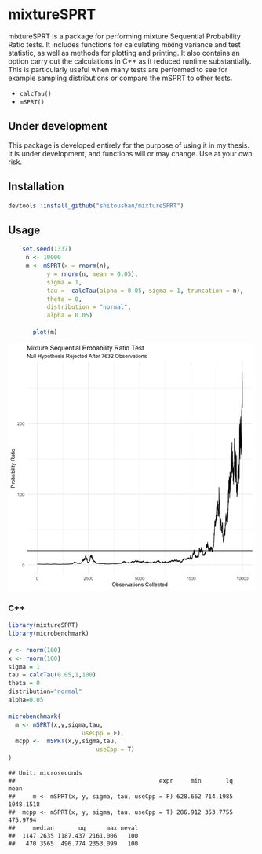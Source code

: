 # mixtureSPRT


mixtureSPRT is a package for performing mixture Sequential Probability Ratio tests. It includes functions for calculating mixing variance and test statistic, as well as methods for plotting and printing. It also contains an option carry out the calculations in C++ as it reduced runtime substantially. This is particularly useful when many tests are performed to see for example sampling distributions or compare the mSPRT to other tests.

- `calcTau()`
- `mSPRT()`

## Under development
This package is developed entirely for the purpose of using it in my thesis. It is under development, and functions will or may change. Use at your own risk.


## Installation


```r
devtools::install_github("shitoushan/mixtureSPRT")
```

## Usage


```r
    set.seed(1337)
     n <- 10000
     m <- mSPRT(x = rnorm(n),
           y = rnorm(n, mean = 0.05),
           sigma = 1,
           tau =  calcTau(alpha = 0.05, sigma = 1, truncation = n),
           theta = 0,
           distribution = "normal",
           alpha = 0.05)

       plot(m)
```

![plot of chunk unnamed-chunk-3](figure/unnamed-chunk-3-1.png)



### C++


```r
library(mixtureSPRT)
library(microbenchmark)

y <- rnorm(100)
x <- rnorm(100)
sigma = 1
tau = calcTau(0.05,1,100)
theta = 0
distribution="normal"
alpha=0.05

microbenchmark(
  m <- mSPRT(x,y,sigma,tau,
                     useCpp = F),
  mcpp <-  mSPRT(x,y,sigma,tau,
                         useCpp = T)
)
```

```
## Unit: microseconds
##                                         expr     min       lq      mean
##     m <- mSPRT(x, y, sigma, tau, useCpp = F) 628.662 714.1985 1048.1518
##  mcpp <- mSPRT(x, y, sigma, tau, useCpp = T) 286.912 353.7755  475.9794
##     median       uq      max neval
##  1147.2635 1187.437 2161.006   100
##   470.3565  496.774 2353.099   100
```
